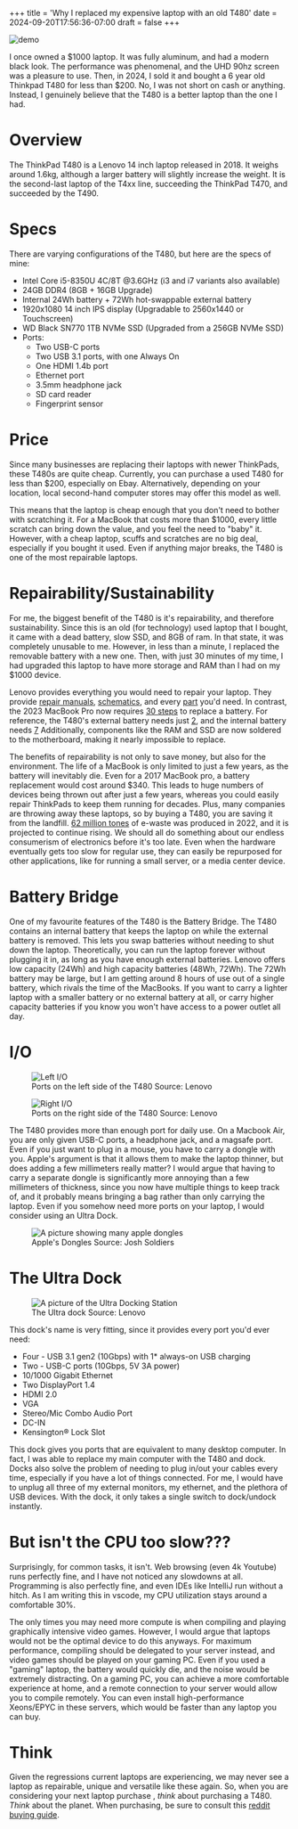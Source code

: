 +++
title = 'Why I replaced my expensive laptop with an old T480'
date = 2024-09-20T17:56:36-07:00
draft = false
+++

![demo](/img/t480/laptop.jpg)

<!-- anecdote -->
I once owned a $1000 laptop. It was fully aluminum, and had a modern black look. The performance was phenomenal, and the UHD 90hz screen was a pleasure to use. Then, in 2024, I sold it and bought a 6 year old Thinkpad T480 for less than $200. <!-- puzzling statement, to draw the reader in --> No, I was not short on cash or anything. Instead, I genuinely believe that the T480 is a better laptop than the one I had.

# Overview
<!-- Background information -->
The ThinkPad T480 is a Lenovo 14 inch laptop released in 2018. It weighs around 1.6kg, although a larger battery will slightly increase the weight. It is the second-last laptop of the T4xx line, succeeding the ThinkPad T470, and succeeded by the T490.

# Specs
<!--
This is usually done on tech blogs like this, where you list a bunch of technical information.

The only things you really need to know is that this laptop is powerful for the time, but a bit on the slow side now. I also included my upgrades (and upgrade options), because this is important to one of my main points.
-->
There are varying configurations of the T480, but here are the specs of mine:
- Intel Core i5-8350U 4C/8T @3.6GHz (i3 and i7 variants also available)
- 24GB DDR4 (8GB + 16GB Upgrade)
- Internal 24Wh battery + 72Wh hot-swappable external battery
- 1920x1080 14 inch IPS display (Upgradable to 2560x1440 or Touchscreen)
- WD Black SN770 1TB NVMe SSD (Upgraded from a 256GB NVMe SSD)
- Ports:
    - Two USB-C ports
    - Two USB 3.1 ports, with one Always On
    - One HDMI 1.4b port
    - Ethernet port
    - 3.5mm headphone jack
    - SD card reader
    - Fingerprint sensor

# Price
Since many businesses are replacing their laptops with newer ThinkPads, these T480s are quite cheap. Currently, you can purchase a used T480 for less than $200, especially on Ebay. Alternatively, depending on your location, local second-hand computer stores may offer this model as well.

This means that the laptop is cheap enough that you don't need to bother with scratching it. For a MacBook that costs more than $1000, every little scratch can bring down the value, and you feel the need to "baby" it. However, with a cheap laptop, scuffs and scratches are no big deal, especially if you bought it used. Even if anything major breaks, the T480 is one of the most repairable laptops. <!-- transition to repairability -->

# Repairability/Sustainability
For me, the biggest benefit of the T480 is it's repairability, and therefore sustainability. <!-- example -->Since this is an old (for technology) used laptop that I bought, it came with a dead battery, slow SSD, and 8GB of ram. In that state, it was completely unusable to me. However, in less than a minute, I replaced the removable battery with a new one. Then, with just 30 minutes of my time, I had upgraded this laptop to have more storage and RAM than I had on my $1000 device.

Lenovo provides everything you would need to repair your laptop. They provide <!-- as per the usual blog style, I cite things by directly linking to them, rather than using proper citations -->[repair manuals](https://pcsupport.lenovo.com/us/en/products/laptops-and-netbooks/thinkpad-t-series-laptops/thinkpad-t480-type-20l5-20l6/selfrepair/removalsreplacements), [schematics](https://pcsupport.lenovo.com/us/en/products/laptops-and-netbooks/thinkpad-t-series-laptops/thinkpad-t480-type-20l5-20l6/20l5/parts/display/schematic), and every [part](https://pcsupport.lenovo.com/us/en/products/laptops-and-netbooks/thinkpad-t-series-laptops/thinkpad-t480-type-20l5-20l6/20l5/parts/display/buy-now) you'd need. <!-- contrasts with macbooks, since they are common amongst programmers --> In contrast, the 2023 MacBook Pro now requires [30 steps](https://www.ifixit.com/Guide/MacBook+Pro+14-Inch+Late+2023+(M3+Pro+and+M3+Max)+Battery+Replacement/167647) to replace a battery. For reference, the T480's external battery needs just [2](https://www.ifixit.com/Guide/Lenovo+ThinkPad+T480+External+Battery+Replacement/139938), and the internal battery needs [7](https://www.ifixit.com/Guide/Lenovo+ThinkPad+T480+Internal+Battery+Replacement/139942) Additionally, components like the RAM and SSD are now soldered to the motherboard, making it nearly impossible to replace.

The benefits of repairability is not only to save money, but also for the environment. The life of a MacBook is only limited to just a few years, as the battery will inevitably die. Even for a 2017 MacBook pro, a battery replacement would cost around $340. This leads to huge numbers of devices being thrown out after just a few years, whereas you could easily repair ThinkPads to keep them running for decades. Plus, many companies are throwing away these laptops, so by buying a T480, you are saving it from the landfill. [62 million tones](https://unitar.org/about/news-stories/press/global-e-waste-monitor-2024-electronic-waste-rising-five-times-faster-documented-e-waste-recycling) of e-waste was produced in 2022, and it is projected to continue rising. We should all do something about our endless consumerism of electronics before it's too late. Even when the hardware eventually gets too slow for regular use, they can easily be repurposed for other applications, like for running a small server, or a media center device.

# Battery Bridge
One of my favourite features of the T480 is the Battery Bridge. The T480 contains an internal battery that keeps the laptop on while the external battery is removed. This lets you swap batteries without needing to shut down the laptop. Theoretically, you can run the laptop forever without plugging it in, as long as you have enough external batteries. Lenovo offers low capacity (24Wh) <!-- a measure of battery capacity. Bigger number = longer runtime -->and high capacity batteries (48Wh, 72Wh). The 72Wh battery may be large, but I am getting around 8 hours of use out of a single battery, which rivals the time of the MacBooks. If you want to carry a lighter laptop with a smaller battery or no external battery at all, or carry higher capacity batteries if you know you won't have access to a power outlet all day.

# I/O

<figure>
    <img src="/img/t480/left-side.png"
         alt="Left I/O">
    <figcaption>Ports on the left side of the T480 Source: Lenovo</figcaption>
</figure>

<figure>
    <img src="/img/t480/right-side.png"
         alt="Right I/O">
    <figcaption>Ports on the right side of the T480 Source: Lenovo</figcaption>
</figure>

The T480 provides more than enough port for daily use. On a Macbook Air, you are only given USB-C ports, a headphone jack, and a magsafe port. Even if you just want to plug in a mouse, you have to carry a dongle with you. Apple's argument is that it allows them to make the laptop thinner, but does adding a few millimeters really matter? I would argue that having to carry a separate dongle is significantly more annoying than a few millimeters of thickness, since you now have multiple things to keep track of, and it probably means bringing a bag rather than only carrying the laptop. Even if you somehow need more ports on your laptop, I would consider using an Ultra Dock.

<figure>
    <img src="/img/t480/dongle-hell.webp"
         alt="A picture showing many apple dongles">
    <figcaption>Apple's Dongles Source: Josh Soldiers</figcaption>
</figure>

# The Ultra Dock

<figure>
    <img src="/img/t480/ultra-dock.JPG"
         alt="A picture of the Ultra Docking Station">
    <figcaption>The Ultra dock Source: Lenovo</figcaption>
</figure>

This dock's name is very fitting, since it provides every port you'd ever need:

- Four - USB 3.1 gen2 (10Gbps) with 1* always-on USB charging
- Two - USB-C ports (10Gbps, 5V 3A power)
- 10/1000 Gigabit Ethernet
- Two DisplayPort 1.4
- HDMI 2.0
- VGA
- Stereo/Mic Combo Audio Port
- DC-IN
- Kensington® Lock Slot

This dock gives you ports that are equivalent to many desktop computer. In fact, I was able to replace my main computer with the T480 and dock. Docks also solve the problem of needing to plug in/out your cables every time, especially if you have a lot of things connected. For me, I would have to unplug all three of my external monitors, my ethernet, and the plethora of USB devices. With the dock, it only takes a single switch to dock/undock instantly.

# But isn't the CPU too slow???
<!-- I try to address criticisms, and this was one of my largest concerns, so I know many others will be concerned about this as well -->
Surprisingly, for common tasks, it isn't. Web browsing (even 4k Youtube) runs perfectly fine, and I have not noticed any slowdowns at all. <!-- since this is tech, I mention programming -->Programming is also perfectly fine, and even IDEs like IntelliJ <!-- relatively hard to run coding software --> run without a hitch. As I am writing this in vscode, my CPU utilization stays around a comfortable 30%.

The only times you may need more compute is when compiling <!-- basically turning human-readable code into a computer program. When it gets to large projects with millions of lines of code, this can take tens of minutes even on high-end computers. -->and playing graphically intensive video games. However, I would argue that laptops would not be the optimal device to do this anyways. For maximum performance, compiling should be delegated to your server instead, and video games should be played on your gaming PC. Even if you used a "gaming" laptop, the battery would quickly die, and the noise would be extremely distracting. On a gaming PC, you can achieve a more comfortable experience at home, and a remote connection to your server would allow you to compile remotely. You can even install high-performance Xeons/EPYC <!-- big and power hungry server CPUs that are built for servers. They run a lot faster than even the best laptops for compiling. --> in these servers, which would be faster than any laptop you can buy.

# Think
Given the regressions current laptops are experiencing, we may never see a laptop as repairable, unique and versatile like these again. So, when you are considering your next laptop purchase <!-- signals the end -->, *think* about purchasing a T480. *Think* about the planet. When purchasing, be sure to consult this [reddit buying guide](reddit.com/r/thinkpad/comments/1cq3u2u/the_ultimate_thinkpad_t480_buying_guide/).
